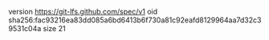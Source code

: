 version https://git-lfs.github.com/spec/v1
oid sha256:fac93216ea83dd085a6bd6413b6f730a81c92eafd8129964aa7d32c39531c04a
size 21
